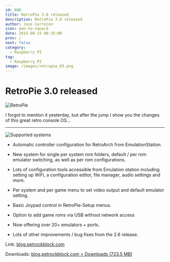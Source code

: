 ```yaml
---
id: 606
title: RetroPie 3.0 released
description: RetroPie 3.0 released
author: Jose Cerrejon
icon: pen-to-square
date: 2015-08-15 08:35:00
prev: /
next: false
category:
  - Raspberry PI
tag:
  - Raspberry PI
image: /images/retropie_03.png
---
```


# RetroPie 3.0 released

![RetroPie](/images/retropie_03.png)

I forgot to mention it yesterday, but after the jump I show you the changes of this great retro console OS...

- - -
![Supported systems](/images/2015/08/retropie3_supported.png "Supported systems")

* Automatic controller configuration for RetroArch from EmulationStation.

* New system for single per system rom folders, default / per rom emulator switching, as well as per rom configurations.

* Lots of configuration tools accessible from Emulation station including setting up WiFi, a configuration editor, file manager, audio settings and more.

* Per system and per game menu to set video output and default emulator setting.

* Basic Joypad control in RetroPie-Setup menus.

* Option to add game roms via USB without network access

* Now offering over 20+ emulators + ports.

* Lots of other improvements / bug fixes from the 2.6 release.

Link: [blog.petrockblock.com](http://blog.petrockblock.com/2015/08/11/retropie-3-0-is-released/)

Downloads: [blog.petrockblock.com > Downloads (723.5 MB)](http://blog.petrockblock.com/retropie/retropie-downloads/)